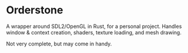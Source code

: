 # Orderstone
A wrapper around SDL2/OpenGL in Rust, for a personal project. Handles window & context creation, shaders, texture loading, and mesh drawing.

Not very complete, but may come in handy.